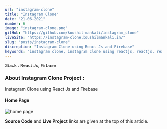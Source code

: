 ```yaml
---
url: "instagram-clone"
title: "Instagram Clone"
date: "21-06-2021"
number: 6
image: "instagram-clone.png"
gitHub: "https://github.com/koushil-mankali/instagram_clone"
liveSite: "https://instagram-clone.koushilmankali.in/"
slug: "posts/instagram-clone"
discreption: "Instagram Clone using React Js and Firebase"
keywords: "instagram clone, instagram clone using reactjs, reactjs, react, firebase, koushil, koushil mankali"
---
```


Stack : React Js, Firbase

### About Instagram Clone Project :

Instagram Clone using React Js and Firebase

#### Home Page

![home page](/Images/postImages/instagram-clone.png)

**Source Code** and **Live Project** links are given at the top of this article.
